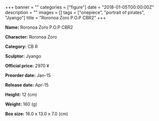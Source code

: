 +++
banner = ""
categories = ["figure"]
date = "2018-01-05T00:00:00Z"
description = ""
images = []
tags = ["onepiece", "portrait of pirates", "Jyango"]
title = "Roronoa Zoro P.O.P CBR2"
+++

**Name:** Roronoa Zoro P.O.P CBR2

**Character:** Roronoa Zoro

**Category:** CB  R 

**Sculptor:** Jyango

**Official price:** 2970 ¥

**Preorder date:** Jan-15

**Release date:** Apr-15

**Height:** 12 (cm)

**Weight:** 160 (g)

**Box size:** 16.0 x 13.0 x 7.0 (cm)


